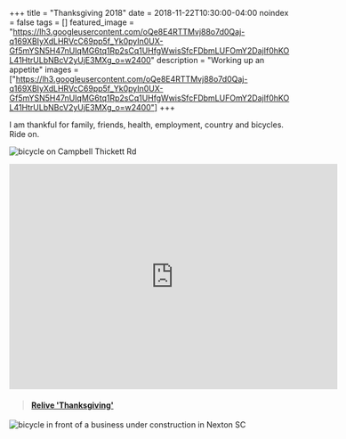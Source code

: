 +++
title =  "Thanksgiving 2018"
date = 2018-11-22T10:30:00-04:00
noindex = false
tags = []
featured_image = "https://lh3.googleusercontent.com/oQe8E4RTTMvj88o7d0Qaj-q169XBIyXdLHRVcC69pp5f_Yk0pyIn0UX-Gf5mYSN5H47nUIqMG6tq1Rp2sCq1UHfgWwisSfcFDbmLUFOmY2DajIf0hKOL41HtrULbNBcV2yUjE3MXg_o=w2400"
description = "Working up an appetite"
images = ["https://lh3.googleusercontent.com/oQe8E4RTTMvj88o7d0Qaj-q169XBIyXdLHRVcC69pp5f_Yk0pyIn0UX-Gf5mYSN5H47nUIqMG6tq1Rp2sCq1UHfgWwisSfcFDbmLUFOmY2DajIf0hKOL41HtrULbNBcV2yUjE3MXg_o=w2400"]
+++

I am thankful for family, friends, health, employment, country and bicycles. Ride on.

 ![bicycle on Campbell Thickett Rd](https://lh3.googleusercontent.com/Bxfy7nOwu8-1PwXR_MEOLJ6fJLGN6-hnrgLsuY5iwbLbiP1_j9ZbnpUammv1WzoUE88PHDnycUxxLXbvzzSMuHuP-BJApz1GRFXPWF3YkhZ-95sTZ9rF8cJip7IXdK-ePE7viJT8M_A=w2400)

<iframe height='405' width='590' frameborder='0' allowtransparency='true' scrolling='no' src='https://www.strava.com/activities/1978853068/embed/c20281a8b3aa5df79797472818fb3c049e55b4d6'></iframe>

<blockquote class="embedly-card" data-card-controls="0" data-card-key="f1631a41cb254ca5b035dc5747a5bd75"><h4><a href="https://www.relive.cc/view/1978853068?r=embed-site">Relive 'Thanksgiving'</a></h4></blockquote>
        <script async src="https://cdn.embedly.com/widgets/platform.js" charset="UTF-8"></script>


![bicycle in front of a business under construction in Nexton SC](https://lh3.googleusercontent.com/mM11zuqpWaDhrNcxcxo6K4Rezj4uO_09ti000cErerDNdgfM07-ddwMA_95kc8NWkWCAMez_xNtUJWOsEilpWqeL8CuKuiPPK5ud0HkFkRzZLOKDGUBS6_qHlFMA0lds5dnPtqC28Ao=w2400)
